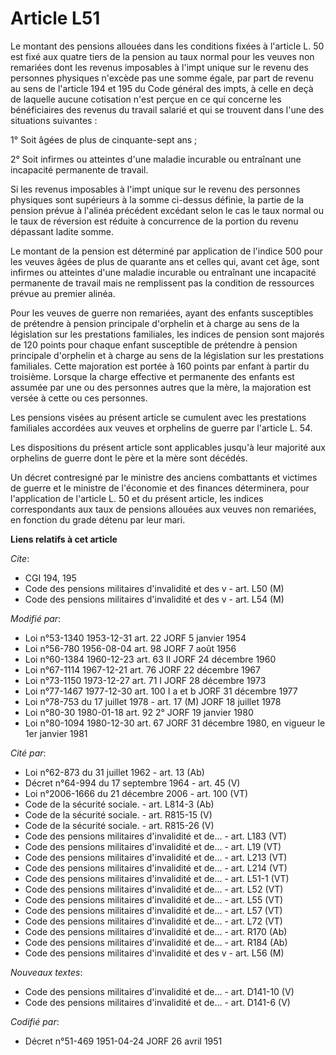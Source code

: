 # Article L51

Le montant des pensions allouées dans les conditions fixées à l'article L. 50 est fixé aux quatre tiers de la pension au taux
normal pour les veuves non remariées dont les revenus imposables à l'imp<cb>t unique sur le revenu des personnes physiques
n'excède pas une somme égale, par part de revenu au sens de l'article 194 et 195 du Code général des imp<cb>ts, à celle en
deçà de laquelle aucune cotisation n'est perçue en ce qui concerne les bénéficiaires des revenus du travail salarié et qui se
trouvent dans l'une des situations suivantes :

1° Soit âgées de plus de cinquante-sept ans ;

2° Soit infirmes ou atteintes d'une maladie incurable ou entraînant une incapacité permanente de travail.

Si les revenus imposables à l'imp<cb>t unique sur le revenu des personnes physiques sont supérieurs à la somme ci-dessus
définie, la partie de la pension prévue à l'alinéa précédent excédant selon le cas le taux normal ou le taux de réversion est
réduite à concurrence de la portion du revenu dépassant ladite somme.

Le montant de la pension est déterminé par application de l'indice 500 pour les veuves âgées de plus de quarante ans et
celles qui, avant cet âge, sont infirmes ou atteintes d'une maladie incurable ou entraînant une incapacité permanente de
travail mais ne remplissent pas la condition de ressources prévue au premier alinéa.

Pour les veuves de guerre non remariées, ayant des enfants susceptibles de prétendre à pension principale d'orphelin et à
charge au sens de la législation sur les prestations familiales, les indices de pension sont majorés de 120 points pour
chaque enfant susceptible de prétendre à pension principale d'orphelin et à charge au sens de la législation sur les
prestations familiales. Cette majoration est portée à 160 points par enfant à partir du troisième. Lorsque la charge
effective et permanente des enfants est assumée par une ou des personnes autres que la mère, la majoration est versée à cette
ou ces personnes.

Les pensions visées au présent article se cumulent avec les prestations familiales accordées aux veuves et orphelins de
guerre par l'article L. 54.

Les dispositions du présent article sont applicables jusqu'à leur majorité aux orphelins de guerre dont le père et la mère
sont décédés.

Un décret contresigné par le ministre des anciens combattants et victimes de guerre et le ministre de l'économie et des
finances déterminera, pour l'application de l'article L. 50 et du présent article, les indices correspondants aux taux de
pensions allouées aux veuves non remariées, en fonction du grade détenu par leur mari.

</cb></cb></cb>

**Liens relatifs à cet article**

_Cite_:

  - CGI 194, 195
  - Code des pensions militaires d'invalidité et des v - art. L50 (M)
  - Code des pensions militaires d'invalidité et des v - art. L54 (M)

_Modifié par_:

  - Loi n°53-1340 1953-12-31 art. 22 JORF 5 janvier 1954
  - Loi n°56-780 1956-08-04 art. 98 JORF 7 août 1956
  - Loi n°60-1384 1960-12-23 art. 63 II JORF 24 décembre 1960
  - Loi n°67-1114 1967-12-21 art. 76 JORF 22 décembre 1967
  - Loi n°73-1150 1973-12-27 art. 71 I JORF 28 décembre 1973
  - Loi n°77-1467 1977-12-30 art. 100 I a et b JORF 31 décembre 1977
  - Loi n°78-753 du 17 juillet 1978 - art. 17 (M) JORF 18 juillet 1978
  - Loi n°80-30 1980-01-18 art. 92 2° JORF 19 janvier 1980
  - Loi n°80-1094 1980-12-30 art. 67 JORF 31 décembre 1980, en vigueur le 1er janvier 1981

_Cité par_:

  - Loi n°62-873 du 31 juillet 1962 - art. 13 (Ab)
  - Décret n°64-994 du 17 septembre 1964 - art. 45 (V)
  - Loi n°2006-1666 du 21 décembre 2006 - art. 100 (VT)
  - Code de la sécurité sociale. - art. L814-3 (Ab)
  - Code de la sécurité sociale. - art. R815-15 (V)
  - Code de la sécurité sociale. - art. R815-26 (V)
  - Code des pensions militaires d'invalidité et de... - art. L183 (VT)
  - Code des pensions militaires d'invalidité et de... - art. L19 (VT)
  - Code des pensions militaires d'invalidité et de... - art. L213 (VT)
  - Code des pensions militaires d'invalidité et de... - art. L214 (VT)
  - Code des pensions militaires d'invalidité et de... - art. L51-1 (VT)
  - Code des pensions militaires d'invalidité et de... - art. L52 (VT)
  - Code des pensions militaires d'invalidité et de... - art. L55 (VT)
  - Code des pensions militaires d'invalidité et de... - art. L57 (VT)
  - Code des pensions militaires d'invalidité et de... - art. L72 (VT)
  - Code des pensions militaires d'invalidité et de... - art. R170 (Ab)
  - Code des pensions militaires d'invalidité et de... - art. R184 (Ab)
  - Code des pensions militaires d'invalidité et des v - art. L56 (M)

_Nouveaux textes_:

  - Code des pensions militaires d'invalidité et de... - art. D141-10 (V)
  - Code des pensions militaires d'invalidité et de... - art. D141-6 (V)

_Codifié par_:

  - Décret n°51-469 1951-04-24 JORF 26 avril 1951
